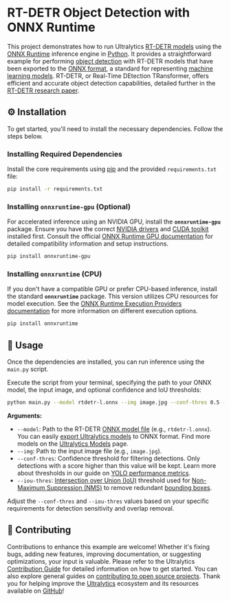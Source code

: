 # RT-DETR Object Detection with ONNX Runtime

This project demonstrates how to run Ultralytics [RT-DETR models](https://docs.ultralytics.com/models/rtdetr/) using the [ONNX Runtime](https://onnxruntime.ai/) inference engine in [Python](https://www.python.org/). It provides a straightforward example for performing [object detection](https://docs.ultralytics.com/tasks/detect/) with RT-DETR models that have been exported to the [ONNX format](https://onnx.ai/), a standard for representing [machine learning models](https://www.ultralytics.com/glossary/machine-learning-ml). RT-DETR, or Real-Time DEtection TRansformer, offers efficient and accurate object detection capabilities, detailed further in the [RT-DETR research paper](https://arxiv.org/abs/2304.08069).

## ⚙️ Installation

To get started, you'll need to install the necessary dependencies. Follow the steps below.

### Installing Required Dependencies

Install the core requirements using [pip](https://pip.pypa.io/en/stable/) and the provided `requirements.txt` file:

```bash
pip install -r requirements.txt
```

### Installing `onnxruntime-gpu` (Optional)

For accelerated inference using an NVIDIA GPU, install the **`onnxruntime-gpu`** package. Ensure you have the correct [NVIDIA drivers](https://www.nvidia.com/Download/index.aspx) and [CUDA toolkit](https://developer.nvidia.com/cuda-toolkit) installed first. Consult the official [ONNX Runtime GPU documentation](https://onnxruntime.ai/docs/execution-providers/CUDA-ExecutionProvider.html) for detailed compatibility information and setup instructions.

```bash
pip install onnxruntime-gpu
```

### Installing `onnxruntime` (CPU)

If you don't have a compatible GPU or prefer CPU-based inference, install the standard **`onnxruntime`** package. This version utilizes CPU resources for model execution. See the [ONNX Runtime Execution Providers documentation](https://onnxruntime.ai/docs/execution-providers/) for more information on different execution options.

```bash
pip install onnxruntime
```

## 🚀 Usage

Once the dependencies are installed, you can run inference using the `main.py` script.

Execute the script from your terminal, specifying the path to your ONNX model, the input image, and optional confidence and IoU thresholds:

```bash
python main.py --model rtdetr-l.onnx --img image.jpg --conf-thres 0.5 --iou-thres 0.5
```

**Arguments:**

- `--model`: Path to the RT-DETR [ONNX model file](https://docs.ultralytics.com/modes/export/) (e.g., `rtdetr-l.onnx`). You can easily [export Ultralytics models](https://docs.ultralytics.com/modes/export/) to ONNX format. Find more models on the [Ultralytics Models](https://docs.ultralytics.com/models/) page.
- `--img`: Path to the input image file (e.g., `image.jpg`).
- `--conf-thres`: Confidence threshold for filtering detections. Only detections with a score higher than this value will be kept. Learn more about thresholds in our guide on [YOLO performance metrics](https://docs.ultralytics.com/guides/yolo-performance-metrics/).
- `--iou-thres`: [Intersection over Union (IoU)](https://www.ultralytics.com/glossary/intersection-over-union-iou) threshold used for [Non-Maximum Suppression (NMS)](https://www.ultralytics.com/glossary/non-maximum-suppression-nms) to remove redundant [bounding boxes](https://www.ultralytics.com/glossary/bounding-box).

Adjust the `--conf-thres` and `--iou-thres` values based on your specific requirements for detection sensitivity and overlap removal.

## 🤝 Contributing

Contributions to enhance this example are welcome! Whether it's fixing bugs, adding new features, improving documentation, or suggesting optimizations, your input is valuable. Please refer to the Ultralytics [Contribution Guide](https://docs.ultralytics.com/help/contributing/) for detailed information on how to get started. You can also explore general guides on [contributing to open source projects](https://opensource.guide/how-to-contribute/). Thank you for helping improve the [Ultralytics](https://www.ultralytics.com/) ecosystem and its resources available on [GitHub](https://github.com/ultralytics/ultralytics)!
